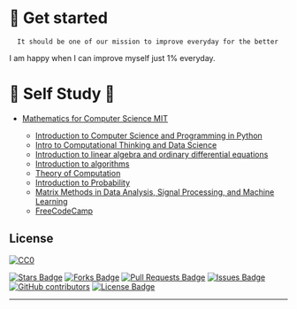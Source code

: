 # 🚀 Get started 

      It should be one of our mission to improve everyday for the better

I am happy when I can improve myself just 1% everyday.

# 📌 Self Study 📌
- [Mathematics for Computer Science MIT](https://www.youtube.com/playlist?list=PLB7540DEDD482705B)
    * [Introduction to Computer Science and Programming in Python](https://www.youtube.com/playlist?list=PLUl4u3cNGP63WbdFxL8giv4yhgdMGaZNA)
    * [Intro to Computational Thinking and Data Science](https://www.youtube.com/playlist?list=PLUl4u3cNGP619EG1wp0kT-7rDE_Az5TNd)
    * [Introduction to linear algebra and ordinary differential equations](https://www.youtube.com/playlist?list=PLUl4u3cNGP63w3DE9izYp_3fpAdi0Wkga)
    * [Introduction to algorithms](https://www.youtube.com/playlist?list=PLUl4u3cNGP63EdVPNLG3ToM6LaEUuStEY)
    * [Theory of Computation](https://www.youtube.com/playlist?list=PLUl4u3cNGP60_JNv2MmK3wkOt9syvfQWY)
    * [Introduction to Probability](https://www.youtube.com/playlist?list=PLUl4u3cNGP60hI9ATjSFgLZpbNJ7myAg6)
    * [Matrix Methods in Data Analysis, Signal Processing, and Machine Learning](https://www.youtube.com/playlist?list=PLUl4u3cNGP63oMNUHXqIUcrkS2PivhN3k)
  
  
  - [FreeCodeCamp](https://www.freecodecamp.org/learn/)  
  
    
    
    
    
    
    
    
    
    
    
## License 

[![CC0](https://licensebuttons.net/p/zero/1.0/88x31.png)](https://creativecommons.org/publicdomain/zero/1.0/)

<a href="https://github.com/Tontan-Hak/Learn_code/stargazers"><img src="https://img.shields.io/github/stars/Tontan-Hak/Learn_code" alt="Stars Badge"/></a>
<a href="https://github.com/Tontan-Hak/Learn_code/network/members"><img src="https://img.shields.io/github/forks/Tontan-Hak/Learn_code" alt="Forks Badge"/></a>
<a href="https://github.com/Tontan-Hak/Learn_code/pulls"><img src="https://img.shields.io/github/issues-pr/Tontan-Hak/Learn_code" alt="Pull Requests Badge"/></a>
<a href="https://github.com/Tontan-Hak/Learn_code/issues"><img src="https://img.shields.io/github/issues/Tontan-Hak/Learn_code" alt="Issues Badge"/></a>
<a href="https://github.com/Tontan-Hak/Learn_code/graphs/contributors"><img alt="GitHub contributors" src="https://img.shields.io/github/contributors/Tontan-Hak/Learn_code?color=2b9348"></a>
<a href="https://github.com/Tontan-Hak/Learn_code/blob/main/license"><img src="https://img.shields.io/github/license/Tontan-Hak/Learn_code?color=2b9348" alt="License Badge"/></a>

--- 
